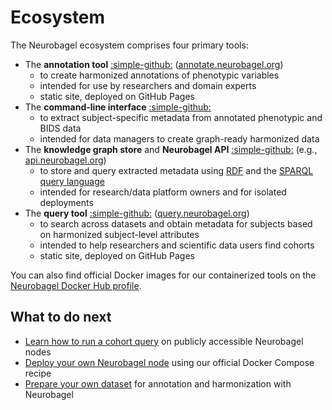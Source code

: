 # Ecosystem

The Neurobagel ecosystem comprises four primary tools:

- The **annotation tool** [:simple-github:](https://github.com/neurobagel/annotation_tool) ([annotate.neurobagel.org](https://annotate.neurobagel.org))
    - to create harmonized annotations of phenotypic variables
    - intended for use by researchers and domain experts
    - static site, deployed on GitHub Pages
- The **command-line interface** [:simple-github:](https://github.com/neurobagel/bagel-cli)
    - to extract subject-specific metadata from annotated phenotypic and BIDS data
    - intended for data managers to create graph-ready harmonized data
- The **knowledge graph store** and **Neurobagel API** [:simple-github:](https://github.com/neurobagel/api) (e.g., [api.neurobagel.org](https://api.neurobagel.org))
    - to store and query extracted metadata using [RDF](https://www.w3.org/RDF/) and the [SPARQL query language](https://www.w3.org/TR/rdf-sparql-query/)
    - intended for research/data platform owners and for isolated deployments
- The **query tool** [:simple-github:](https://github.com/neurobagel/query-tool) ([query.neurobagel.org](https://query.neurobagel.org))
    - to search across datasets and obtain metadata for subjects based on harmonized subject-level attributes
    - intended to help researchers and scientific data users find cohorts
    - static site, deployed on GitHub Pages

You can also find official Docker images for our containerized tools on the [Neurobagel Docker Hub profile](https://hub.docker.com/u/neurobagel).

## What to do next

- [Learn how to run a cohort query](./query_tool.md) on publicly accessible Neurobagel nodes
- [Deploy your own Neurobagel node](guide/getting_started.md) using our official Docker Compose recipe
- [Prepare your own dataset](./data_prep.md) for annotation and harmonization with Neurobagel
